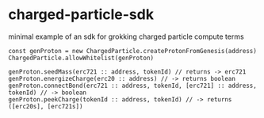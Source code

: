 # charged-particle-sdk
minimal example of an sdk for grokking charged particle compute terms

```
const genProton = new ChargedParticle.createProtonFromGenesis(address)
ChargedParticle.allowWhitelist(genProton)

genProton.seedMass(erc721 :: address, tokenId) // returns -> erc721
genProton.energizeCharge(erc20 :: address) // -> returns boolean
genProton.connectBond(erc721 :: address, tokenId, [erc721] :: address, tokenId) // -> boolean
genProton.peekCharge(tokenId :: address, tokenId) // -> returns ([erc20s], [erc721s])

```
